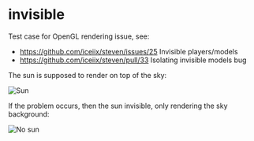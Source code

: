 # invisible

Test case for OpenGL rendering issue, see:

* https://github.com/iceiix/steven/issues/25 Invisible players/models
* https://github.com/iceiix/steven/pull/33 Isolating invisible models bug

The sun is supposed to render on top of the sky:

![Sun](https://user-images.githubusercontent.com/43691553/49114794-ec8f0680-f24d-11e8-96f3-290012bf4796.png)

If the problem occurs, then the sun invisible, only rendering the sky background:

![No sun](https://user-images.githubusercontent.com/43691553/48989375-cb5bd800-f0de-11e8-83e8-c46abe222878.png)

